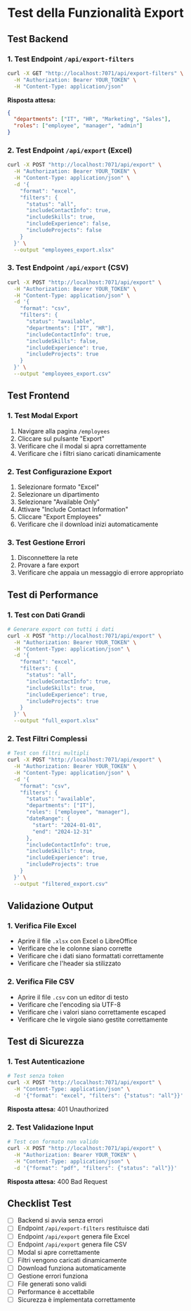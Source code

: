 # Test della Funzionalità Export

## Test Backend

### 1. Test Endpoint `/api/export-filters`
```bash
curl -X GET "http://localhost:7071/api/export-filters" \
  -H "Authorization: Bearer YOUR_TOKEN" \
  -H "Content-Type: application/json"
```

**Risposta attesa:**
```json
{
  "departments": ["IT", "HR", "Marketing", "Sales"],
  "roles": ["employee", "manager", "admin"]
}
```

### 2. Test Endpoint `/api/export` (Excel)
```bash
curl -X POST "http://localhost:7071/api/export" \
  -H "Authorization: Bearer YOUR_TOKEN" \
  -H "Content-Type: application/json" \
  -d '{
    "format": "excel",
    "filters": {
      "status": "all",
      "includeContactInfo": true,
      "includeSkills": true,
      "includeExperience": false,
      "includeProjects": false
    }
  }' \
  --output "employees_export.xlsx"
```

### 3. Test Endpoint `/api/export` (CSV)
```bash
curl -X POST "http://localhost:7071/api/export" \
  -H "Authorization: Bearer YOUR_TOKEN" \
  -H "Content-Type: application/json" \
  -d '{
    "format": "csv",
    "filters": {
      "status": "available",
      "departments": ["IT", "HR"],
      "includeContactInfo": true,
      "includeSkills": false,
      "includeExperience": true,
      "includeProjects": true
    }
  }' \
  --output "employees_export.csv"
```

## Test Frontend

### 1. Test Modal Export
1. Navigare alla pagina `/employees`
2. Cliccare sul pulsante "Export"
3. Verificare che il modal si apra correttamente
4. Verificare che i filtri siano caricati dinamicamente

### 2. Test Configurazione Export
1. Selezionare formato "Excel"
2. Selezionare un dipartimento
3. Selezionare "Available Only"
4. Attivare "Include Contact Information"
5. Cliccare "Export Employees"
6. Verificare che il download inizi automaticamente

### 3. Test Gestione Errori
1. Disconnettere la rete
2. Provare a fare export
3. Verificare che appaia un messaggio di errore appropriato

## Test di Performance

### 1. Test con Dati Grandi
```bash
# Generare export con tutti i dati
curl -X POST "http://localhost:7071/api/export" \
  -H "Authorization: Bearer YOUR_TOKEN" \
  -H "Content-Type: application/json" \
  -d '{
    "format": "excel",
    "filters": {
      "status": "all",
      "includeContactInfo": true,
      "includeSkills": true,
      "includeExperience": true,
      "includeProjects": true
    }
  }' \
  --output "full_export.xlsx"
```

### 2. Test Filtri Complessi
```bash
# Test con filtri multipli
curl -X POST "http://localhost:7071/api/export" \
  -H "Authorization: Bearer YOUR_TOKEN" \
  -H "Content-Type: application/json" \
  -d '{
    "format": "csv",
    "filters": {
      "status": "available",
      "departments": ["IT"],
      "roles": ["employee", "manager"],
      "dateRange": {
        "start": "2024-01-01",
        "end": "2024-12-31"
      },
      "includeContactInfo": true,
      "includeSkills": true,
      "includeExperience": true,
      "includeProjects": true
    }
  }' \
  --output "filtered_export.csv"
```

## Validazione Output

### 1. Verifica File Excel
- Aprire il file `.xlsx` con Excel o LibreOffice
- Verificare che le colonne siano corrette
- Verificare che i dati siano formattati correttamente
- Verificare che l'header sia stilizzato

### 2. Verifica File CSV
- Aprire il file `.csv` con un editor di testo
- Verificare che l'encoding sia UTF-8
- Verificare che i valori siano correttamente escaped
- Verificare che le virgole siano gestite correttamente

## Test di Sicurezza

### 1. Test Autenticazione
```bash
# Test senza token
curl -X POST "http://localhost:7071/api/export" \
  -H "Content-Type: application/json" \
  -d '{"format": "excel", "filters": {"status": "all"}}'
```
**Risposta attesa:** 401 Unauthorized

### 2. Test Validazione Input
```bash
# Test con formato non valido
curl -X POST "http://localhost:7071/api/export" \
  -H "Authorization: Bearer YOUR_TOKEN" \
  -H "Content-Type: application/json" \
  -d '{"format": "pdf", "filters": {"status": "all"}}'
```
**Risposta attesa:** 400 Bad Request

## Checklist Test

- [ ] Backend si avvia senza errori
- [ ] Endpoint `/api/export-filters` restituisce dati
- [ ] Endpoint `/api/export` genera file Excel
- [ ] Endpoint `/api/export` genera file CSV
- [ ] Modal si apre correttamente
- [ ] Filtri vengono caricati dinamicamente
- [ ] Download funziona automaticamente
- [ ] Gestione errori funziona
- [ ] File generati sono validi
- [ ] Performance è accettabile
- [ ] Sicurezza è implementata correttamente 